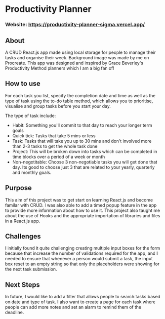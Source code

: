 # Productivity Planner
### Website: https://productivity-planner-sigma.vercel.app/

## About
A CRUD React.js app made using local storage for people to manage their tasks and organise their week. Background image was made by me on Procreate. This app was designed and inspired by Grace Beverley's Productivity Method planners which I am a big fan of!

## How to use
For each task you list, specify the completion date and time as well as the type of task using the to-do table method, which allows you to prioritise, visualise and group tasks before you start your day.

The type of task include:
  - Habit: Something you'll commit to that day to reach your longer term goals
  - Quick tick: Tasks that take 5 mins or less
  - Task: Tasks that will take you up to 30 mins and don't involved more than 2-3 tasks to get the whole task done
  - Project: This will be broken down into tasks which can be completed in time blocks over a period of a week or month
  - Non-negotitable: Choose 3 non-negotiable tasks you will get done that day. Its good to choose just 3 that are related to your yearly, quarterly and monthly goals.

## Purpose
This aim of this project was to get start on learning React.js and become familar with CRUD. I was also able to add a timed popup feature in the app to provide more information about how to use it. This project also taught me about the use of Hooks and the appropriate importation of libraries and files in a React.js app. 

## Challenges
I initially found it quite challenging creating multiple input boxes for the form because that increase the number of validations required for the app, and I needed to ensure that whenever a person would submit a task, the input box reset to an empty string so that only the placeholders were showing for the next task submission.

## Next Steps
In future, I would like to add a filter that allows people to search tasks based on date and type of task. I also want to create a page for each task where people can add more notes and set an alarm to remind them of the deadline.


